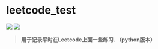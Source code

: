 # leetcode_test
[![](https://img.shields.io/badge/Love-ZC-red.svg)](https://upload-images.jianshu.io/upload_images/17167097-94b26fb9f95cc7c9.jpg?imageMogr2/auto-orient/strip%7CimageView2/2/w/1240) [![](https://img.shields.io/static/v1.svg?label=link&message=996.icu&color=ff69b4)](https://996.icu/#/zh_CN)


>**用于记录平时在Leetcode上面一些练习. （python版本）**
